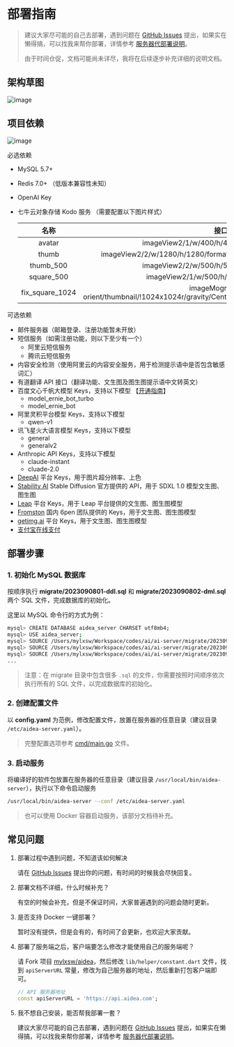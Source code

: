 # 部署指南

> 建议大家尽可能的自己去部署，遇到问题在 [GitHub Issues](https://github.com/mylxsw/aidea-server/issues) 提出，如果实在懒得搞，可以找我来帮你部署，详情参考 [服务器代部署说明](./deploy-vip.md)。
> 
> 由于时间仓促，文档可能尚未详尽，我将在后续逐步补充详细的说明文档。

## 架构草图

![image](https://github.com/mylxsw/aidea-server/assets/2330911/ffb59bb3-46d7-4fe6-a777-b409acff17e2)

## 项目依赖

![image](https://github.com/mylxsw/aidea-server/assets/2330911/43c095f5-4964-46c7-8c50-9b44b6d36fef)

必选依赖

- MySQL 5.7+
- Redis 7.0+ （低版本兼容性未知）
- OpenAI Key
- 七牛云对象存储 Kodo 服务 （需要配置以下图片样式）

  名称 |接口
  :---:|:---:
  avatar | imageView2/1/w/400/h/400/format/webp/q/75
  thumb | imageView2/2/w/1280/h/1280/format/webp/interlace/1/q/80\|imageslim
  thumb_500 | imageView2/2/w/500/h/500/format/webp/q/75
  square_500 | imageView2/1/w/500/h/500/format/jpg/q/75
  fix_square_1024 | imageMogr2/auto-orient/thumbnail/!1024x1024r/gravity/Center/crop/1024x1024/blur/1x0/quality/75

可选依赖

- 邮件服务器（邮箱登录、注册功能暂未开放）
- 短信服务（如需注册功能，则以下至少有一个）
    - 阿里云短信服务
    - 腾讯云短信服务
- 内容安全检测（使用阿里云的内容安全服务，用于检测提示语中是否包含敏感词汇）
- 有道翻译 API 接口（翻译功能、文生图及图生图提示语中文转英文）
- 百度文心千帆大模型 Keys，支持以下模型 【[开通指南](https://github.com/mylxsw/aidea-server/wiki/百度文心千帆服务开通指南)】
    - model_ernie_bot_turbo
    - model_ernie_bot
- 阿里灵积平台模型 Keys，支持以下模型
    - qwen-v1
- 讯飞星火大语言模型 Keys，支持以下模型
    - general
    - generalv2
- Anthropic API Keys，支持以下模型
    - claude-instant
    - cluade-2.0
- [DeepAI](https://deepai.org/) 平台 Keys，用于图片超分辨率、上色
- [Stability AI](https://stability.ai/) Stable Diffusion 官方提供的 API，用于 SDXL 1.0  模型文生图、图生图
- [Leap](https://tryleap.ai/) 平台 Keys，用于 Leap 平台提供的文生图、图生图模型
- [Fromston](https://fromston.6pen.art/) 国内 6pen 团队提供的 Keys，用于文生图、图生图模型
- [getimg.ai](https://getimg.ai/tools/api) 平台 Keys，用于文生图、图生图模型
- [支付宝在线支付](./alipay-configuration.md)

## 部署步骤

### 1. 初始化 MySQL 数据库

按顺序执行 **migrate/2023090801-ddl.sql** 和 **migrate/2023090802-dml.sql** 两个 SQL 文件，完成数据库的初始化。

这里以 MySQL 命令行的方式为例：

```bash
mysql> CREATE DATABASE aidea_server CHARSET utf8mb4;
mysql> USE aidea_server;
mysql> SOURCE /Users/mylxsw/Workspace/codes/ai/ai-server/migrate/2023090801-ddl.sql;
mysql> SOURCE /Users/mylxsw/Workspace/codes/ai/ai-server/migrate/2023090802-dml.sql;
mysql> SOURCE /Users/mylxsw/Workspace/codes/ai/ai-server/migrate/2023092501-dml.sql;
...
```

> 注意：在 migrate 目录中包含很多 `.sql` 的文件，你需要按照时间顺序依次执行所有的 SQL 文件，以完成数据库的初始化。

### 2. 创建配置文件

以 **config.yaml** 为范例，修改配置文件，放置在服务器的任意目录（建议目录 `/etc/aidea-server.yaml`）。

> 完整配置选项参考 [cmd/main.go](https://github.com/mylxsw/aidea-server/blob/master/cmd/main.go) 文件。

### 3. 启动服务

将编译好的软件包放置在服务器的任意目录（建议目录 `/usr/local/bin/aidea-server`），执行以下命令启动服务

```bash
/usr/local/bin/aidea-server --conf /etc/aidea-server.yaml
```

> 也可以使用 Docker 容器启动服务，该部分文档待补充。

## 常见问题

1. 部署过程中遇到问题，不知道该如何解决

    请在 [GitHub Issues](https://github.com/mylxsw/aidea-server/issues) 提出你的问题，有时间的时候我会尽快回复。
2. 部署文档不详细，什么时候补充？

    有空的时候会补充，但是不保证时间，大家普遍遇到的问题会随时更新。
3. 是否支持 Docker 一键部署？
  
    暂时没有提供，但是会有的，有时间了会更新，也欢迎大家贡献。
4. 部署了服务端之后，客户端要怎么修改才能使用自己的服务端呢？
    
    请 Fork 项目 [mylxsw/aidea](https://github.com/mylxsw/aidea)，然后修改 `lib/helper/constant.dart` 文件，找到 `apiServerURL` 常量，修改为自己服务器的地址，然后重新打包客户端即可。
    
    ```dart
    // API 服务器地址
    const apiServerURL = 'https://api.aidea.com';
    ```
5. 我不想自己安装，能否帮我部署一套？
    
    建议大家尽可能的自己去部署，遇到问题在 [GitHub Issues](https://github.com/mylxsw/aidea-server/issues) 提出，如果实在懒得搞，可以找我来帮你部署，详情参考 [服务器代部署说明](./deploy-vip.md)。
